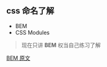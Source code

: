 ## css 命名了解

- BEM
- CSS Modules

> 现在只讲 **BEM** 权当自己练习了解

[BEM 原文](http://getbem.com/introduction/)
